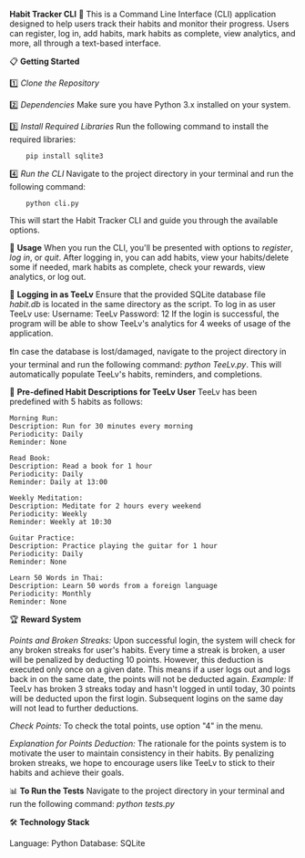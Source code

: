 **Habit Tracker CLI** 🎯
    This is a Command Line Interface (CLI) application designed to help users track their habits and monitor their progress. Users can register, log in, add habits, mark habits as complete, view analytics, and more, all through a text-based interface.

📋 **Getting Started**

1️⃣  *Clone the Repository*
   
2️⃣  *Dependencies* Make sure you have Python 3.x installed on your system.
   
3️⃣  *Install Required Libraries* Run the following command to install the required libraries: 

        pip install sqlite3
   
4️⃣  *Run the CLI* Navigate to the project directory in your terminal and run the following command: 

        python cli.py
   
This will start the Habit Tracker CLI and guide you through the available options.

📖 **Usage**
When you run the CLI, you'll be presented with options to *register*, *log in*, or *quit*.
After logging in, you can add habits, view your habits/delete some if needed, mark habits as complete, check your rewards, view analytics, or log out.

🔑 **Logging in as TeeLv**
Ensure that the provided SQLite database file *habit.db* is located in the same directory as the script. To log in as user TeeLv use:
    Username: TeeLv
    Password: 12
If the login is successful, the program will be able to show TeeLv's analytics for 4 weeks of usage of the application. 
   
❗In case the database is lost/damaged, navigate to the project directory in your terminal and run the following command: *python TeeLv.py*. This will automatically populate TeeLv's habits, reminders, and completions.

📜 **Pre-defined Habit Descriptions for TeeLv User**
TeeLv has been predefined with 5 habits as follows:

    Morning Run:
    Description: Run for 30 minutes every morning
    Periodicity: Daily
    Reminder: None
   
    Read Book:
    Description: Read a book for 1 hour
    Periodicity: Daily
    Reminder: Daily at 13:00
   
    Weekly Meditation:
    Description: Meditate for 2 hours every weekend
    Periodicity: Weekly
    Reminder: Weekly at 10:30
   
    Guitar Practice:
    Description: Practice playing the guitar for 1 hour
    Periodicity: Daily
    Reminder: None
   
    Learn 50 Words in Thai:
    Description: Learn 50 words from a foreign language
    Periodicity: Monthly
    Reminder: None

🏆 **Reward System**

*Points and Broken Streaks:*
Upon successful login, the system will check for any broken streaks for user's habits. Every time a streak is broken, a user will be penalized by deducting 10 points. However, this deduction is executed only once on a given date. This means if a user logs out and logs back in on the same date, the points will not be deducted again. *Example:* If TeeLv has broken 3 streaks today and hasn't logged in until today, 30 points will be deducted upon the first login. Subsequent logins on the same day will not lead to further deductions.
   
*Check Points:*
To check the total points, use option "4" in the menu.
   
*Explanation for Points Deduction:*
The rationale for the points system is to motivate the user to maintain consistency in their habits. By penalizing broken streaks, we hope to encourage users like TeeLv to stick to their habits and achieve their goals.

📊 **To Run the Tests**
Navigate to the project directory in your terminal and run the following command: *python tests.py*

🛠 **Technology Stack**

Language: Python
Database: SQLite
